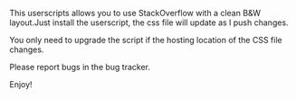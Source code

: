 This userscripts allows you to use StackOverflow with a clean B&W layout.Just install the userscript, the css file will update as I push changes.

You only need to upgrade the script if the hosting location of the CSS file changes.

Please report bugs in the bug tracker.

Enjoy!
